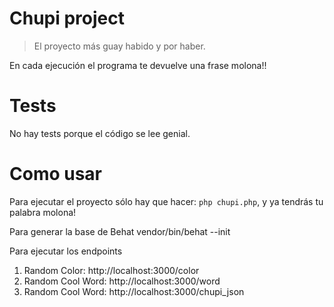 # Chupi project

> El proyecto más guay habido y por haber.

En cada ejecución el programa te devuelve una frase molona!!


# Tests
No hay tests porque el código se lee genial.

# Como usar
Para ejecutar el proyecto sólo hay que hacer: `php chupi.php`, y ya tendrás tu palabra molona!

Para generar la base de Behat
vendor/bin/behat --init

Para ejecutar los endpoints
1. Random Color: http://localhost:3000/color
2. Random Cool Word: http://localhost:3000/word
3. Random Cool Word: http://localhost:3000/chupi_json